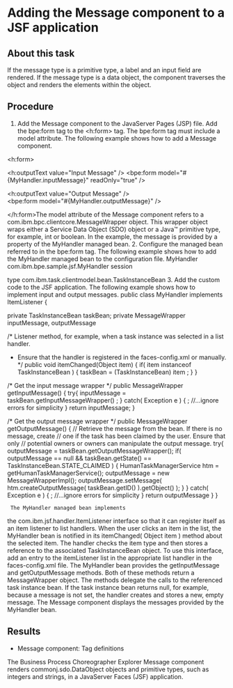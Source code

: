 <!-- image -->

# Adding the Message component to a JSF application

## About this task

If the message type is a primitive type, a label and an
input field are rendered. If the message type is a data object, the
component traverses the object and renders the elements within the
object.

## Procedure

1. Add the Message component to the JavaServer
Pages (JSP) file. Add the bpe:form tag
to the <h:form> tag. The bpe:form tag
must include a model attribute.
The
following example shows how to add a Message component.

<h:form>

   <h:outputText value="Input Message" /> 
   <bpe:form model="#{MyHandler.inputMessage}" readOnly="true" />

   <h:outputText value="Output Message" />  
   <bpe:form model="#{MyHandler.outputMessage}" /> 

</h:form>The model attribute
of the Message component refers to a com.ibm.bpc.clientcore.MessageWrapper
object. This wrapper object wraps either a Service Data Object (SDO)
object or a Java™ primitive type, for example, int or boolean.
In the example, the message is provided by a property of the MyHandler
managed bean.
2. Configure the managed bean referred to in the bpe:form tag.
The following example shows how to add the MyHandler managed
bean to the configuration file.
<managed-bean>
<managed-bean-name>MyHandler</managed-bean-name>
<managed-bean-class>com.ibm.bpe.sample.jsf.MyHandler</managed-bean-class>
<managed-bean-scope>session</managed-bean-scope>

   <managed-property>
      <property-name>type</property-name>
      <value>com.ibm.task.clientmodel.bean.TaskInstanceBean</value>
   </managed-property>

</managed-bean>
3. Add the custom code to the JSF application. The
following example shows how to implement input and output messages.
public class MyHandler implements ItemListener {

  private TaskInstanceBean taskBean;
  private MessageWrapper inputMessage, outputMessage 

  /* Listener method, for example, when a task instance was selected in a list handler.
   * Ensure that the handler is registered in the faces-config.xml or manually. 
   */ 
  public void itemChanged(Object item) {
    if( item instanceof TaskInstanceBean ) {
        taskBean = (TaskInstanceBean) item ;
    }
  }

  /* Get the input message wrapper
   */
  public MessageWrapper getInputMessage() {
    try{
        inputMessage = taskBean.getInputMessageWrapper() ;
    }
    catch( Exception e ) {
        ;       //...ignore errors for simplicity
    }
    return inputMessage;
  }

  /* Get the output message wrapper
   */
  public MessageWrapper getOutputMessage() {
    // Retrieve the message from the bean. If there is no message, create
    // one if the task has been claimed by the user. Ensure that only 
    // potential owners or owners can manipulate the output message.
    try{
        outputMessage = taskBean.getOutputMessageWrapper();
        if( outputMessage == null 
         && taskBean.getState() == TaskInstanceBean.STATE\_CLAIMED ) { 
            HumanTaskManagerService htm = getHumanTaskManagerService();
            outputMessage = new MessageWrapperImpl();
            outputMessage.setMessage(   
               htm.createOutputMessage( taskBean.getID() ).getObject() 
            );
         }
    }
    catch( Exception e ) { 
        ;       //...ignore errors for simplicity
    }
    return outputMessage
  }
}

     The MyHandler managed bean implements
the com.ibm.jsf.handler.ItemListener interface
so that it can register itself as an item listener to list handlers.
When the user clicks an item in the list, the MyHandler bean is notified
in its itemChanged( Object item ) method about
the selected item. The handler checks the item type and then stores
a reference to the associated TaskInstanceBean object. To use
this interface, add an entry to the itemListener list in the appropriate
list handler in the faces-config.xml file.
The
MyHandler bean provides the getInputMessage and getOutputMessage methods.
Both of these methods return a MessageWrapper object. The methods
delegate the calls to the referenced task instance bean. If the task
instance bean returns null, for example, because a message is not
set, the handler creates and stores a new, empty message. The Message component
displays the messages provided by the MyHandler bean.

## Results

- Message component: Tag definitions

The Business Process Choreographer Explorer Message component renders commonj.sdo.DataObject objects and primitive types, such as integers and strings, in a JavaServer Faces (JSF) application.